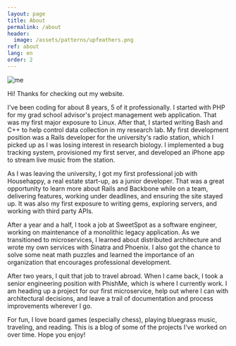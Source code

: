 ```yaml
---
layout: page
title: About
permalink: /about
header:
  image: /assets/patterns/upfeathers.png
ref: about
lang: en  
order: 2
---
```


![me]({{site.base_url}}/assets/img/face.png)

Hi!  Thanks for checking out my website.

I've been coding for about 8 years, 5 of it professionally.  I started with PHP for my grad school advisor's project management web application.  That was my first major exposure to Linux.  After that, I started writing Bash and C++ to help control data collection in my research lab.  My first development position was a Rails developer for the university's radio station, which I picked up as I was losing interest in research biology.  I implemented a bug tracking system, provisioned my first server, and developed an iPhone app to stream live music from the station.

As I was leaving the university, I got my first professional job with Househappy, a real estate start-up, as a junior developer.  That was a great opportunity to learn more about Rails and Backbone while on a team, delivering features, working under deadlines, and ensuring the site stayed up.  It was also my first exposure to writing gems, exploring servers, and working with third party APIs.

After a year and a half, I took a job at SweetSpot as a software engineer, working on maintenance of a monolithic legacy application.  As we transitioned to microservices, I learned about distributed architecture and wrote my own services with Sinatra and Phoenix.  I also got the chance to solve some neat math puzzles and learned the importance of an organization that encourages professional development.

After two years, I quit that job to travel abroad.  When I came back, I took a senior engineering position with PhishMe, which is where I currently work.  I am heading up a project for our first microservice, help out where I can with architectural decisions, and leave a trail of documentation and process improvements wherever I go.

For fun, I love board games (especially chess), playing bluegrass music, traveling, and reading.  This is a blog of some of the projects I've worked on over time.  Hope you enjoy!
